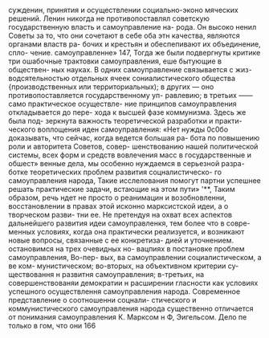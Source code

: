 сужденин, принятия и осуществлении социально-эконо
мяческих решений. Ленин никогда не противопоставлял
советскую государственную власть и самоуправление на-
рода. Он высоко ненил Советы за то, что они сочетают
в себе оба этн качества, являются органами властв ра-
бочих и крестьян и обеспепивают их объединение, спло-
чение. самоуправленне» 147,
Тогда же были подвергнуты критике три ошабочные
трактовки самоуправления, еше бытующие в обществен-
ных науках. В одних самоуправление связывается с жиз-
водсятельностью отдельных ячеек  сониалистического
общества {производственных или территориальных); в
других — оно противопоставляется государственному уп-
равлевию; в третьих —— само практическое осуществле-
ние принципов самоуправления откладывается до пере-
хода к высшей фазе коммунизма. Здесь же была под-
зеркнута важность теоретической разработки и практи-
ческого воплощения иден самоуправления: «Нет нужды
0с0бо доказывать, что сейчас, когда ведется большая ра-
бота по повышению роли и авторитета Советов, совер-
шенствованию нашей политической системы, всех форм
и средств вовлечения масс в государственные и обшест»
венные дела, мы особенно нуждаемся в серьезной разра-
ботке теоретических проблем развития соцналистическо-
го самоуправления народа, Такие исслелования помогут
партни успешнее решать практические задачи, встающие
на этом пути» '**, Таким образом, речь ндет не просто о
реанимацин и возобновленни, восстановлении в правах
этой исконно марксистской идеи, а о творческом разви-
тни ее.
Не претендуя на охват всех аспектов дальнейшего
развития идеи самоуправленкя, тем более что в совре-
менных условиях, когда она практически реализуется, и
возникают новые вопросы, связанные с ее конкретиза-
дией и уточнением. остановимся на трех очевидных но-
вацпиях в постановке проблем самоуправления, Во-пер-
вых, ва самоуправлении социалистическом, а ве ком-
мунистическом; во-вторых, на объективном критерии су-
ществовання н развитня самоуправления; в-третьих, на
совершенствованяи демократии н расширении гласности
как условиях успешного осуществлення самоуправления
народа.
Современное представление о соотношенни соцнали-
стического и коммунистического самоуправления народа
существенно отличается от понимания самоуправления
К. Марксом н Ф, Эигельсом. Дело пе только в гом, что они
166
